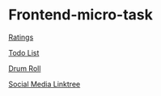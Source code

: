 # Frontend-micro-task

<a href="https://raj-bhat.github.io/Frontend-micro-task/Ratings/"> Ratings </a>

<a href="https://raj-bhat.github.io/Frontend-micro-task/todolist/">Todo List</a>

<a href="https://raj-bhat.github.io/Frontend-micro-task/Drum-roll/"> Drum Roll </a>

<a href="https://raj-bhat.github.io/Frontend-micro-task/Social Media Linktree/"> Social Media Linktree </a>
 
